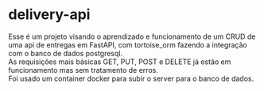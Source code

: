 # delivery-api

Esse é um projeto visando o aprendizado e funcionamento de um CRUD de uma api de entregas em FastAPI, com tortoise_orm fazendo a integração com o banco de dados postgresql.  
As requisições mais básicas GET, PUT, POST e DELETE já estão em funcionamento mas sem tratamento de erros.  
Foi usado um container docker para subir o server para o banco de dados.  
